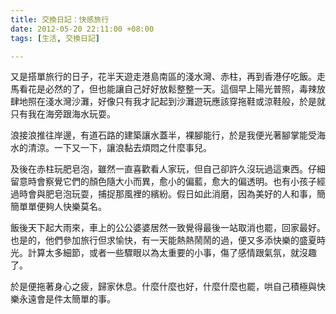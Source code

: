 ```yaml
---
title: 交換日記：快感旅行
date: 2012-05-20 22:11:00 +08:00
tags: [生活, 交換日記]

---
```


又是搭單旅行的日子，花半天遊走港島南區的淺水灣、赤柱，再到香港仔吃飯。走馬看花是必然的了，但也能讓自己好好放鬆整整一天。這個早上陽光普照，毒辣放肆地照在淺水灣沙灘，好像只有我才記起到沙灘遊玩應該穿拖鞋或涼鞋般，於是就只有我在海旁跟海水玩耍。  
  
浪接浪推往岸邊，有道石路的建築讓水蓋半，裸腳能行，於是我便光著腳掌能受海水的清涼。一下又一下，讓浪黏去煩悶之什麼事兒。  
  
及後在赤柱玩肥皂泡，雖然一直喜歡看人家玩，但自己卻許久沒玩過這東西。仔細留意時會察覺它們的顏色隨大小而異，愈小的偏藍，愈大的偏透明。也有小孩子經過時會與肥皂泡玩耍，捕捉那風裡的繽紛。假日如此消磨，因為美好的人和事，簡簡單單便夠人快樂莫名。  
  
飯後天下起大雨來，車上的公公婆婆居然一致覺得最後一站取消也罷，回家最好。也是的，他們參加旅行但求愉快，有一天能熱熱鬧鬧的過，便又多添快樂的盛夏時光。計算太多細節，或者一些驟眼以為太重要的小事，傷了感情跟氣氛，就沒趣了。  
  
於是便拖著身心之疲，歸家休息。什麼什麼也好，什麼什麼也罷，哄自己積極與快樂永遠會是件太簡單的事。
